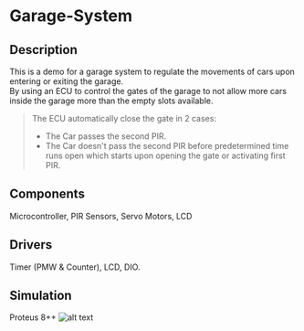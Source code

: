 # Garage-System

## Description
This is a demo for a garage system to regulate the movements of cars upon entering or exiting the garage.
<br/>
By using an ECU to control the gates of the garage to not allow more cars inside the garage more than the empty slots available.
<br/>
> The ECU automatically close the gate in 2 cases: 
> - The Car passes the second PIR.
> - The Car doesn't pass the second PIR before predetermined time runs open which starts upon opening the gate or activating first PIR.

## Components
Microcontroller, PIR Sensors, Servo Motors, LCD

## Drivers
Timer (PMW & Counter), LCD, DIO.

## Simulation
Proteus 8++
![alt text](sim.jpg)
